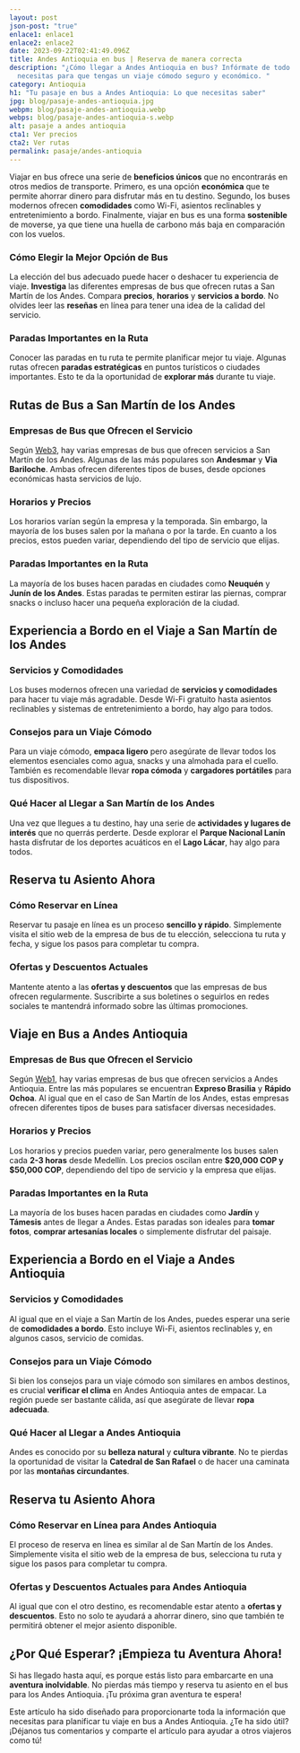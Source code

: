 ```yaml
---
layout: post
json-post: "true"
enlace1: enlace1
enlace2: enlace2
date: 2023-09-22T02:41:49.096Z
title: Andes Antioquia en bus | Reserva de manera correcta
description: "¿Cómo llegar a Andes Antioquia en bus? Infórmate de todo lo que
  necesitas para que tengas un viaje cómodo seguro y económico. "
category: Antioquia
h1: "Tu pasaje en bus a Andes Antioquia: Lo que necesitas saber"
jpg: blog/pasaje-andes-antioquia.jpg
webpm: blog/pasaje-andes-antioquia.webp
webps: blog/pasaje-andes-antioquia-s.webp
alt: pasaje a andes antioquia
cta1: Ver precios
cta2: Ver rutas
permalink: pasaje/andes-antioquia
---
```

Viajar en bus ofrece una serie de **beneficios únicos** que no encontrarás en otros medios de transporte. Primero, es una opción **económica** que te permite ahorrar dinero para disfrutar más en tu destino. Segundo, los buses modernos ofrecen **comodidades** como Wi-Fi, asientos reclinables y entretenimiento a bordo. Finalmente, viajar en bus es una forma **sostenible** de moverse, ya que tiene una huella de carbono más baja en comparación con los vuelos.

### Cómo Elegir la Mejor Opción de Bus

La elección del bus adecuado puede hacer o deshacer tu experiencia de viaje. **Investiga** las diferentes empresas de bus que ofrecen rutas a San Martín de los Andes. Compara **precios**, **horarios** y **servicios a bordo**. No olvides leer las **reseñas** en línea para tener una idea de la calidad del servicio.

### Paradas Importantes en la Ruta

Conocer las paradas en tu ruta te permite planificar mejor tu viaje. Algunas rutas ofrecen **paradas estratégicas** en puntos turísticos o ciudades importantes. Esto te da la oportunidad de **explorar más** durante tu viaje.

## Rutas de Bus a San Martín de los Andes

### Empresas de Bus que Ofrecen el Servicio

Según [Web3](https://www.centraldepasajes.com.ar/pasaje-micro/pasaje-a-san-martin-de-los-andes.html), hay varias empresas de bus que ofrecen servicios a San Martín de los Andes. Algunas de las más populares son **Andesmar** y **Via Bariloche**. Ambas ofrecen diferentes tipos de buses, desde opciones económicas hasta servicios de lujo.

### Horarios y Precios

Los horarios varían según la empresa y la temporada. Sin embargo, la mayoría de los buses salen por la mañana o por la tarde. En cuanto a los precios, estos pueden variar, dependiendo del tipo de servicio que elijas.

### Paradas Importantes en la Ruta

La mayoría de los buses hacen paradas en ciudades como **Neuquén** y **Junín de los Andes**. Estas paradas te permiten estirar las piernas, comprar snacks o incluso hacer una pequeña exploración de la ciudad.

## Experiencia a Bordo en el Viaje a San Martín de los Andes

### Servicios y Comodidades

Los buses modernos ofrecen una variedad de **servicios y comodidades** para hacer tu viaje más agradable. Desde Wi-Fi gratuito hasta asientos reclinables y sistemas de entretenimiento a bordo, hay algo para todos.

### Consejos para un Viaje Cómodo

Para un viaje cómodo, **empaca ligero** pero asegúrate de llevar todos los elementos esenciales como agua, snacks y una almohada para el cuello. También es recomendable llevar **ropa cómoda** y **cargadores portátiles** para tus dispositivos.

### Qué Hacer al Llegar a San Martín de los Andes

Una vez que llegues a tu destino, hay una serie de **actividades y lugares de interés** que no querrás perderte. Desde explorar el **Parque Nacional Lanín** hasta disfrutar de los deportes acuáticos en el **Lago Lácar**, hay algo para todos.

## Reserva tu Asiento Ahora

### Cómo Reservar en Línea

Reservar tu pasaje en línea es un proceso **sencillo y rápido**. Simplemente visita el sitio web de la empresa de bus de tu elección, selecciona tu ruta y fecha, y sigue los pasos para completar tu compra.

### Ofertas y Descuentos Actuales

Mantente atento a las **ofertas y descuentos** que las empresas de bus ofrecen regularmente. Suscribirte a sus boletines o seguirlos en redes sociales te mantendrá informado sobre las últimas promociones.

## Viaje en Bus a Andes Antioquia

### Empresas de Bus que Ofrecen el Servicio

Según [Web1](https://terminalesmedellin.com/es/destino/andes/), hay varias empresas de bus que ofrecen servicios a Andes Antioquia. Entre las más populares se encuentran **Expreso Brasilia** y **Rápido Ochoa**. Al igual que en el caso de San Martín de los Andes, estas empresas ofrecen diferentes tipos de buses para satisfacer diversas necesidades.

### Horarios y Precios

Los horarios y precios pueden variar, pero generalmente los buses salen cada **2-3 horas** desde Medellín. Los precios oscilan entre **$20,000 COP y $50,000 COP**, dependiendo del tipo de servicio y la empresa que elijas.

### Paradas Importantes en la Ruta

La mayoría de los buses hacen paradas en ciudades como **Jardín** y **Támesis** antes de llegar a Andes. Estas paradas son ideales para **tomar fotos**, **comprar artesanías locales** o simplemente disfrutar del paisaje.

## Experiencia a Bordo en el Viaje a Andes Antioquia

### Servicios y Comodidades

Al igual que en el viaje a San Martín de los Andes, puedes esperar una serie de **comodidades a bordo**. Esto incluye Wi-Fi, asientos reclinables y, en algunos casos, servicio de comidas.

### Consejos para un Viaje Cómodo

Si bien los consejos para un viaje cómodo son similares en ambos destinos, es crucial **verificar el clima** en Andes Antioquia antes de empacar. La región puede ser bastante cálida, así que asegúrate de llevar **ropa adecuada**.

### Qué Hacer al Llegar a Andes Antioquia

Andes es conocido por su **belleza natural** y **cultura vibrante**. No te pierdas la oportunidad de visitar la **Catedral de San Rafael** o de hacer una caminata por las **montañas circundantes**.

## Reserva tu Asiento Ahora

### Cómo Reservar en Línea para Andes Antioquia

El proceso de reserva en línea es similar al de San Martín de los Andes. Simplemente visita el sitio web de la empresa de bus, selecciona tu ruta y sigue los pasos para completar tu compra.

### Ofertas y Descuentos Actuales para Andes Antioquia

Al igual que con el otro destino, es recomendable estar atento a **ofertas y descuentos**. Esto no solo te ayudará a ahorrar dinero, sino que también te permitirá obtener el mejor asiento disponible.

## ¿Por Qué Esperar? ¡Empieza tu Aventura Ahora!

Si has llegado hasta aquí, es porque estás listo para embarcarte en una **aventura inolvidable**. No pierdas más tiempo y reserva tu asiento en el bus para los Andes Antioquia. ¡Tu próxima gran aventura te espera!

Este artículo ha sido diseñado para proporcionarte toda la información que necesitas para planificar tu viaje en bus a Andes Antioquia. ¿Te ha sido útil? ¡Déjanos tus comentarios y comparte el artículo para ayudar a otros viajeros como tú!